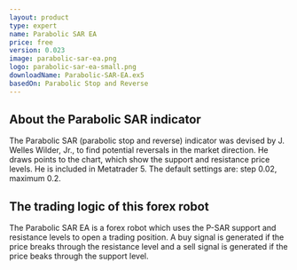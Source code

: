 ```yaml
---
layout: product
type: expert
name: Parabolic SAR EA
price: free
version: 0.023
image: parabolic-sar-ea.png
logo: parabolic-sar-ea-small.png
downloadName: Parabolic-SAR-EA.ex5
basedOn: Parabolic Stop and Reverse
---
```


## About the <t>Parabolic SAR</t> indicator

The <t>Parabolic SAR (parabolic stop and reverse)</t> indicator was devised by J. Welles Wilder, Jr., to find potential reversals in the market direction. He draws points to the chart, which show the support and resistance price levels. He is included in <t>Metatrader 5</t>. The default settings are: <t>step 0.02</t>, <t>maximum 0.2</t>.

## The trading logic of this forex robot

The <t>Parabolic SAR EA</t> is a forex robot which uses the <t>P-SAR</t> support and resistance levels to open a trading position. A buy signal is generated if the price breaks through the resistance level and a sell signal is generated if the price beaks through the support level.
